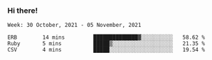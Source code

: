 ### Hi there!

<!--START_SECTION:waka-->
```text
Week: 30 October, 2021 - 05 November, 2021

ERB        14 mins         ██████████████▓░░░░░░░░░░   58.62 % 
Ruby       5 mins          █████▒░░░░░░░░░░░░░░░░░░░   21.35 % 
CSV        4 mins          █████░░░░░░░░░░░░░░░░░░░░   19.54 % 
```
<!--END_SECTION:waka-->
